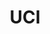 ---
title: UCI
crosslinks:
- orangecounty
- chanceme
- ididthemath
- UCI_FWB
- careerquestions
- modnews
- personalfinance
- 2007scape
- Accounting
- findfashion
- starterpacks
- streetwear
- aww
- EatCheapAndHealthy
- counting
- cscareerquestions
- scaredshitless
- NSFW_GIF
---